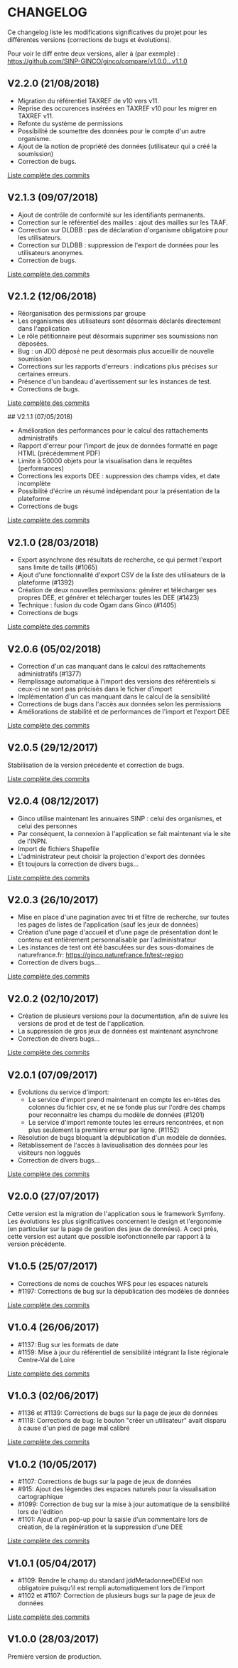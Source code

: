 # CHANGELOG

Ce changelog liste les modifications significatives du projet pour les différentes versions (corrections de bugs et évolutions).

Pour voir le diff entre deux versions, aller à (par exemple) : https://github.com/SINP-GINCO/ginco/compare/v1.0.0...v1.1.0

## V2.2.0 (21/08/2018)

* Migration du référentiel TAXREF de v10 vers v11.
* Reprise des occurences insérées en TAXREF v10 pour les migrer en TAXREF v11.
* Refonte du système de permissions
* Possibilité de soumettre des données pour le compte d'un autre organisme.
* Ajout de la notion de propriété des données (utilisateur qui a créé la soumission)
* Correction de bugs.

[Liste complète des commits](https://github.com/SINP-GINCO/ginco/compare/v2.1.3...v2.2.0)


## V2.1.3 (09/07/2018)

* Ajout de contrôle de conformité sur les identifiants permanents.
* Correction sur le référentiel des mailles : ajout des mailles sur les TAAF.
* Correction sur DLDBB : pas de déclaration d'organisme obligatoire pour les utilisateurs.
* Correction sur DLDBB : suppression de l'export de données pour les utilisateurs anonymes.
* Correction de bugs.

[Liste complète des commits](https://github.com/SINP-GINCO/ginco/compare/v2.1.2...v2.1.3)


## V2.1.2 (12/06/2018)

* Réorganisation des permissions par groupe
* Les organismes des utilisateurs sont désormais déclarés directement dans l'application
* Le rôle pétitionnaire peut désormais supprimer ses soumissions non déposées.
* Bug : un JDD déposé ne peut désormais plus accueillir de nouvelle soumission
* Corrections sur les rapports d'erreurs : indications plus précises sur certaines erreurs.
* Présence d'un bandeau d'avertissement sur les instances de test.
* Corrections de bugs.

[Liste complète des commits](https://github.com/SINP-GINCO/ginco/compare/v2.1.1...v2.1.2)


## V2.1.1 (07/05/2018)

* Amélioration des performances pour le calcul des rattachements administratifs
* Rapport d'erreur pour l'import de jeux de données formatté en page HTML (précédemment PDF)
* Limite à 50000 objets pour la visualisation dans le requêtes (performances)
* Corrections les exports DEE : suppression des champs vides, et date incomplète
* Possibilité d'écrire un résumé indépendant pour la présentation de la plateforme
* Corrections de bugs

[Liste complète des commits](https://github.com/SINP-GINCO/ginco/compare/v2.1.0...v2.1.1)

## V2.1.0 (28/03/2018)

* Export asynchrone des résultats de recherche, ce qui permet l'export sans limite de taills (#1065)
* Ajout d'une fonctionnalité d'export CSV de la liste des utilisateurs de la plateforme (#1392)
* Création de deux nouvelles permissions: générer et télécharger ses propres DEE, et générer et télécharger toutes les DEE (#1423) 
* Technique : fusion du code Ogam dans Ginco (#1405)
* Corrections de bugs

[Liste complète des commits](https://github.com/SINP-GINCO/ginco/compare/v2.0.6...v2.1.0)

## V2.0.6 (05/02/2018)

* Correction d'un cas manquant dans le calcul des rattachements administratifs (#1377)
* Remplissage automatique à l'import des versions des référentiels si ceux-ci ne sont pas précisés dans le fichier d'import
* Implémentation d'un cas manquant dans le calcul de la sensibilité 
* Corrections de bugs dans l'accès aux données selon les permissions
* Améliorations de stabilité et de performances de l'import et l'export DEE  

[Liste complète des commits](https://github.com/SINP-GINCO/ginco/compare/v2.0.5...v2.0.6)

## V2.0.5 (29/12/2017)

Stabilisation de la version précédente et correction de bugs. 

[Liste complète des commits](https://github.com/SINP-GINCO/ginco/compare/v2.0.4...v2.0.5)

## V2.0.4 (08/12/2017)

* Ginco utilise maintenant les annuaires SINP : celui des organismes, et celui des personnes
* Par conséquent, la connexion à l'application se fait maintenant via le site de l'INPN.
* Import de fichiers Shapefile
* L'administrateur peut choisir la projection d'export des données
* Et toujours la correction de divers bugs...

[Liste complète des commits](https://github.com/SINP-GINCO/ginco/compare/v2.0.3...v2.0.4)

## V2.0.3 (26/10/2017)

* Mise en place d'une pagination avec tri et filtre de recherche, sur toutes les pages de listes de l'application (sauf les jeux de données)
* Création d'une page d'accueil et d'une page de présentation dont le contenu est entièrement personnalisable par l'administrateur  
* Les instances de test ont été basculées sur des sous-domaines de naturefrance.fr: https://ginco.naturefrance.fr/test-region
* Correction de divers bugs...

[Liste complète des commits](https://github.com/SINP-GINCO/ginco/compare/v2.0.2...v2.0.3)

## V2.0.2 (02/10/2017)

* Création de plusieurs versions pour la documentation, afin de suivre les versions de prod et de test de l'application.
* La suppression de gros jeux de données est maintenant asynchrone
* Correction de divers bugs...

[Liste complète des commits](https://github.com/SINP-GINCO/ginco/compare/v2.0.1...v2.0.2)

## V2.0.1 (07/09/2017)

* Evolutions du service d'import: 
    * Le service d'import prend maintenant en compte les en-têtes des colonnes du fichier csv, et 
    ne se fonde plus sur l'ordre des champs pour reconnaitre les champs du modèle de données (\#1201)
    * Le service d'import remonte toutes les erreurs rencontrées, et non plus seulement la
     première erreur par ligne. (\#1152)
* Résolution de bugs bloquant la dépublication d'un modèle de données.
* Rétablissement de l'accès à lavisualisation des données pour les visiteurs non loggués
* Correction de divers bugs...

[Liste complète des commits](https://github.com/SINP-GINCO/ginco/compare/v2.0.0...v2.0.1)

## V2.0.0 (27/07/2017)

Cette version est la migration de l'application sous le framework Symfony. 
Les évolutions les plus significatives concernent le design et 
l'ergonomie (en particulier sur la page de gestion des jeux de données). 
A ceci près, cette version est autant que possible isofonctionnelle 
par rapport à la version précédente.

## V1.0.5 (25/07/2017)

* Corrections de noms de couches WFS pour les espaces naturels
* \#1197: Corrections de bug sur la dépublication des modèles de données


[Liste complète des commits](https://github.com/SINP-GINCO/ginco/compare/v1.0.4...v1.0.5)


## V1.0.4 (26/06/2017)

* \#1137: Bug sur les formats de date 
* \#1159: Mise à jour du référentiel de sensibilité intégrant la liste régionale Centre-Val de Loire

[Liste complète des commits](https://github.com/SINP-GINCO/ginco/compare/v1.0.3...v1.0.4)

## V1.0.3 (02/06/2017)

* \#1136 et \#1139: Corrections de bugs sur la page de jeux de données
* \#1118: Corrections de bug: le bouton "créer un utilisateur" avait disparu à cause d'un pied de page mal calibré

[Liste complète des commits](https://github.com/SINP-GINCO/ginco/compare/v1.0.2...v1.0.3)

## V1.0.2 (10/05/2017)

* \#1107: Corrections de bugs sur la page de jeux de données
* \#915: Ajout des légendes des espaces naturels pour la visualisation cartographique
* \#1099: Correction de bug sur la mise à jour automatique de la sensibilité lors de l'édition
* \#1101: Ajout d'un pop-up pour la saisie d'un commentaire lors de création, de la regénération et la suppression d'une DEE

[Liste complète des commits](https://github.com/SINP-GINCO/ginco/compare/v1.0.1...v1.0.2)

## V1.0.1 (05/04/2017)

* \#1109: Rendre le champ du standard jddMetadonneeDEEId non obligatoire puisqu'il est rempli automatiquement lors de l'import
* \#1102 et \#1107: Correction de plusieurs bugs sur la page de jeux de données

[Liste complète des commits](https://github.com/SINP-GINCO/ginco/compare/v1.0.0...v1.0.1)

## V1.0.0 (28/03/2017)
Première version de production.

